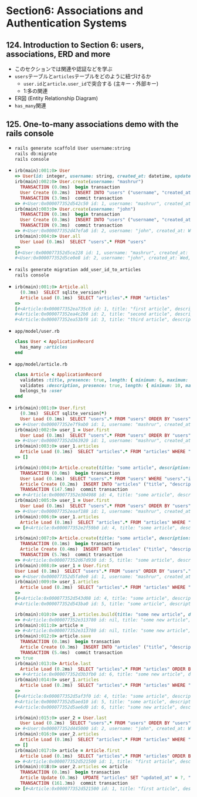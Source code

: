 # Section6: Associations and Authentication Systems

## 124. Introduction to Section 6: users, associations, ERD and more

- このセクションでは関連や認証などを学ぶ
- `users`テーブルと`articles`テーブルをどのように紐づけるか
  - `user.id`と`article.user_id`で突合する (主キー・外部キー)
  - 1:多の関連
- ER図 (Entity Relationship Diagram)
- `has_many`関連

## 125. One-to-many associations demo with the rails console

- ```bash
  rails generate scaffold User username:string
  rails db:migrate
  rails console
  ```

- ```ruby
  irb(main):001:0> User
  => User(id: integer, username: string, created_at: datetime, updated_at: datetime)
  irb(main):002:0> User.create(username: "mashrur")
    TRANSACTION (0.0ms)  begin transaction
    User Create (0.2ms)  INSERT INTO "users" ("username", "created_at", "updated_at") VALUES (?, ?, ?)  [["username", "mashrur"], ["created_at", "2025-06-17 15:11:08.152916"], ["updated_at", "2025-06-17 15:11:08.152916"]]
    TRANSACTION (3.9ms)  commit transaction
  => #<User:0x000077352d542c50 id: 1, username: "mashrur", created_at: Wed, 18 Jun 2025 00:11:08.152916000 JST +09:00, updated_at: Wed, 18 Jun 2025 00:11:08.152916000 JST +09:00>
  irb(main):003:0> User.create(username: "john")
    TRANSACTION (0.1ms)  begin transaction
    User Create (0.3ms)  INSERT INTO "users" ("username", "created_at", "updated_at") VALUES (?, ?, ?)  [["username", "john"], ["created_at", "2025-06-17 15:11:59.305830"], ["updated_at", "2025-06-17 15:11:59.305830"]]
    TRANSACTION (9.3ms)  commit transaction
  => #<User:0x000077352d47efa8 id: 2, username: "john", created_at: Wed, 18 Jun 2025 00:11:59.305830000 JST +09:00, updated_at: Wed, 18 Jun 2025 00:11:59.305830000 JST +09:00>
  irb(main):004:0> User.all
    User Load (0.1ms)  SELECT "users".* FROM "users"
  =>
  [#<User:0x000077352d5ce228 id: 1, username: "mashrur", created_at: Wed, 18 Jun 2025 00:11:08.152916000 JST +09:00, updated_at: Wed, 18 Jun 2025 00:11:08.152916000 JST +09:00>,
  #<User:0x000077352d5ce0e8 id: 2, username: "john", created_at: Wed, 18 Jun 2025 00:11:59.305830000 JST +09:00, updated_at: Wed, 18 Jun 2025 00:11:59.305830000 JST +09:00>]
  ```

- ```bash
  rails generate migration add_user_id_to_articles
  rails console
  ```

- ```ruby
  irb(main):001:0> Article.all
    (0.3ms)  SELECT sqlite_version(*)
    Article Load (0.1ms)  SELECT "articles".* FROM "articles"
  =>
  [#<Article:0x000077352ea735c0 id: 1, title: "first article", description: "description of first article", created_at: Wed, 18 Jun 2025 00:18:42.733026000 JST +09:00, updated_at: Wed, 18 Jun 2025 00:18:42.733026000 JST +09:00, user_id: nil>,
  #<Article:0x000077352ea4c2b8 id: 2, title: "second article", description: "this is the second article", created_at: Wed, 18 Jun 2025 00:20:28.529900000 JST +09:00, updated_at: Wed, 18 Jun 2025 00:22:03.326157000 JST +09:00, user_id: nil>,
  #<Article:0x000077352ea53bf8 id: 3, title: "third article", description: "this is the third article", created_at: Wed, 18 Jun 2025 00:20:37.383485000 JST +09:00, updated_at: Wed, 18 Jun 2025 00:20:37.383485000 JST +09:00, user_id: nil>]
  ```

- `app/model/user.rb`
  ```ruby
  class User < ApplicationRecord
    has_many :articles
  end
  ```
- `app/model/article.rb`
  ```ruby
  class Article < ApplicationRecord
    validates :title, presence: true, length: { minimum: 6, maximum: 100 }
    validates :description, presence: true, length: { minimum: 10, maximum: 1000 }
    belongs_to :user
  end
  ```

- ```ruby
  irb(main):001:0> User.first
    (0.3ms)  SELECT sqlite_version(*)
    User Load (0.1ms)  SELECT "users".* FROM "users" ORDER BY "users"."id" ASC LIMIT ?  [["LIMIT", 1]]
  => #<User:0x000077352e7f9ab0 id: 1, username: "mashrur", created_at: Wed, 18 Jun 2025 00:11:08.152916000 JST +09:00, updated_at: Wed, 18 Jun 2025 00:11:08.152916000 JST +09:00>
  irb(main):002:0> user_1 = User.first
    User Load (0.1ms)  SELECT "users".* FROM "users" ORDER BY "users"."id" ASC LIMIT ?  [["LIMIT", 1]]
  => #<User:0x000077352d363920 id: 1, username: "mashrur", created_at: Wed, 18 Jun 2025 00:11:08.152916000 JST +09:00, updated_at: Wed, 18 Jun 2025 00:11:08.152916000 JST +09:00>
  irb(main):003:0> user_1.articles
    Article Load (0.1ms)  SELECT "articles".* FROM "articles" WHERE "articles"."user_id" = ?  [["user_id", 1]]
  => []

  irb(main):004:0> Article.create(title: "some article", description: "desciption of some article", user_id: user_1.id)
    TRANSACTION (0.0ms)  begin transaction
    User Load (0.1ms)  SELECT "users".* FROM "users" WHERE "users"."id" = ? LIMIT ?  [["id", 1], ["LIMIT", 1]]
    Article Create (0.2ms)  INSERT INTO "articles" ("title", "description", "created_at", "updated_at", "user_id") VALUES (?, ?, ?, ?, ?)  [["title", "some article"], ["description", "desciption of some article"], ["created_at", "2025-06-17 15:28:03.983997"], ["updated_at", "2025-06-17 15:28:03.983997"], ["user_id", 1]]
    TRANSACTION (147.5ms)  commit transaction
  => #<Article:0x000077352e304988 id: 4, title: "some article", description: "desciption of some article", created_at: Wed, 18 Jun 2025 00:28:03.983997000 JST +09:00, updated_at: Wed, 18 Jun 2025 00:28:03.983997000 JST +09:00, user_id: 1>
  irb(main):005:0> user_1 = User.first
    User Load (0.1ms)  SELECT "users".* FROM "users" ORDER BY "users"."id" ASC LIMIT ?  [["LIMIT", 1]]
  => #<User:0x000077352eaaf188 id: 1, username: "mashrur", created_at: Wed, 18 Jun 2025 00:11:08.152916000 JST +09:00, updated_at: Wed, 18 Jun 2025 00:11:08.152916000 JST +09:00>
  irb(main):006:0> user_1.articles
    Article Load (0.1ms)  SELECT "articles".* FROM "articles" WHERE "articles"."user_id" = ?  [["user_id", 1]]
  => [#<Article:0x000077352e2f59b0 id: 4, title: "some article", description: "desciption of some article", created_at: Wed, 18 Jun 2025 00:28:03.983997000 JST +09:00, updated_at: Wed, 18 Jun 2025 00:28:03.983997000 JST +09:00, user_id: 1>]

  irb(main):007:0> Article.create(title: "some article", description: "desciption of some article", user: user_1)
    TRANSACTION (0.1ms)  begin transaction
    Article Create (0.4ms)  INSERT INTO "articles" ("title", "description", "created_at", "updated_at", "user_id") VALUES (?, ?, ?, ?, ?)  [["title", "some article"], ["description", "desciption of some article"], ["created_at", "2025-06-17 15:30:02.260052"], ["updated_at", "2025-06-17 15:30:02.260052"], ["user_id", 1]]
    TRANSACTION (5.7ms)  commit transaction
  => #<Article:0x000077352d67d930 id: 5, title: "some article", description: "desciption of some article", created_at: Wed, 18 Jun 2025 00:30:02.260052000 JST +09:00, updated_at: Wed, 18 Jun 2025 00:30:02.260052000 JST +09:00, user_id: 1>
  irb(main):008:0> user_1 = User.first
  User Load (0.1ms)  SELECT "users".* FROM "users" ORDER BY "users"."id" ASC LIMIT ?  [["LIMIT", 1]]
  => #<User:0x000077352d5fa9e0 id: 1, username: "mashrur", created_at: Wed, 18 Jun 2025 00:11:08.152916000 JST +09:00, updated_at: Wed, 18 Jun 2025 00:11:08.152916000 JST +09:00>
  irb(main):009:0> user_1.articles
    Article Load (0.2ms)  SELECT "articles".* FROM "articles" WHERE "articles"."user_id" = ?  [["user_id", 1]]
  =>
  [#<Article:0x000077352d543d08 id: 4, title: "some article", description: "desciption of some article", created_at: Wed, 18 Jun 2025 00:28:03.983997000 JST +09:00, updated_at: Wed, 18 Jun 2025 00:28:03.983997000 JST +09:00, user_id: 1>,
  #<Article:0x000077352d543ba0 id: 5, title: "some article", description: "desciption of some article", created_at: Wed, 18 Jun 2025 00:30:02.260052000 JST +09:00, updated_at: Wed, 18 Jun 2025 00:30:02.260052000 JST +09:00, user_id: 1>]

  irb(main):010:0> user_1.articles.build(title: "some new article", description: "description of some new article")
  => #<Article:0x000077352e313780 id: nil, title: "some new article", description: "description of some new article", created_at: nil, updated_at: nil, user_id: 1>
  irb(main):011:0> article = _
  => #<Article:0x000077352e313780 id: nil, title: "some new article", description: "description of some new article", created_at: nil, updated_at: nil, user_id: 1>
  irb(main):012:0> article.save
    TRANSACTION (0.1ms)  begin transaction
    Article Create (0.3ms)  INSERT INTO "articles" ("title", "description", "created_at", "updated_at", "user_id") VALUES (?, ?, ?, ?, ?)  [["title", "some new article"], ["description", "description of some new article"], ["created_at", "2025-06-17 15:32:47.175193"], ["updated_at", "2025-06-17 15:32:47.175193"], ["user_id", 1]]
    TRANSACTION (5.4ms)  commit transaction
  => true
  irb(main):013:0> Article.last
    Article Load (0.2ms)  SELECT "articles".* FROM "articles" ORDER BY "articles"."id" DESC LIMIT ?  [["LIMIT", 1]]
  => #<Article:0x000077352d3b3fb0 id: 6, title: "some new article", description: "description of some new article", created_at: Wed, 18 Jun 2025 00:32:47.175193000 JST +09:00, updated_at: Wed, 18 Jun 2025 00:32:47.175193000 JST +09:00, user_id: 1>
  irb(main):014:0> user_1.articles
    Article Load (0.2ms)  SELECT "articles".* FROM "articles" WHERE "articles"."user_id" = ?  [["user_id", 1]]
  =>
  [#<Article:0x000077352d5af3f0 id: 4, title: "some article", description: "desciption of some article", created_at: Wed, 18 Jun 2025 00:28:03.983997000 JST +09:00, updated_at: Wed, 18 Jun 2025 00:28:03.983997000 JST +09:00, user_id: 1>,
  #<Article:0x000077352d5aed10 id: 5, title: "some article", description: "desciption of some article", created_at: Wed, 18 Jun 2025 00:30:02.260052000 JST +09:00, updated_at: Wed, 18 Jun 2025 00:30:02.260052000 JST +09:00, user_id: 1>,
  #<Article:0x000077352d5ae6d0 id: 6, title: "some new article", description: "description of some new article", created_at: Wed, 18 Jun 2025 00:32:47.175193000 JST +09:00, updated_at: Wed, 18 Jun 2025 00:32:47.175193000 JST +09:00, user_id: 1>]

  irb(main):015:0> user_2 = User.last
    User Load (0.2ms)  SELECT "users".* FROM "users" ORDER BY "users"."id" DESC LIMIT ?  [["LIMIT", 1]]
  => #<User:0x000077352d445000 id: 2, username: "john", created_at: Wed, 18 Jun 2025 00:11:59.305830000 JST +09:00, updated_at: Wed, 18 Jun 2025 00:11:59.305830000 JST +09:00>
  irb(main):016:0> user_2.articles
    Article Load (0.1ms)  SELECT "articles".* FROM "articles" WHERE "articles"."user_id" = ?  [["user_id", 2]]
  => []
  irb(main):017:0> article = Article.first
    Article Load (0.1ms)  SELECT "articles".* FROM "articles" ORDER BY "articles"."id" ASC LIMIT ?  [["LIMIT", 1]]
  => #<Article:0x000077352d521500 id: 1, title: "first article", description: "description of first article", created_at: Wed, 18 Jun 2025 00:18:42.733026000 JST +09:00, updated_at: Wed, 18 Jun 2025 00:18:42.733026000 JST +09:00, user_id: nil>
  irb(main):018:0> user_2.articles << article
    TRANSACTION (0.1ms)  begin transaction
    Article Update (0.3ms)  UPDATE "articles" SET "updated_at" = ?, "user_id" = ? WHERE "articles"."id" = ?  [["updated_at", "2025-06-17 15:36:48.723286"], ["user_id", 2], ["id", 1]]
    TRANSACTION (161.3ms)  commit transaction
  => [#<Article:0x000077352d521500 id: 1, title: "first article", description: "description of first article", created_at: Wed, 18 Jun 2025 00:18:42.733026000 JST +09:00, updated_at: Wed, 18 Jun 2025 00:36:48.723286000 JST +09:00, user_id: 2>]
  ```
